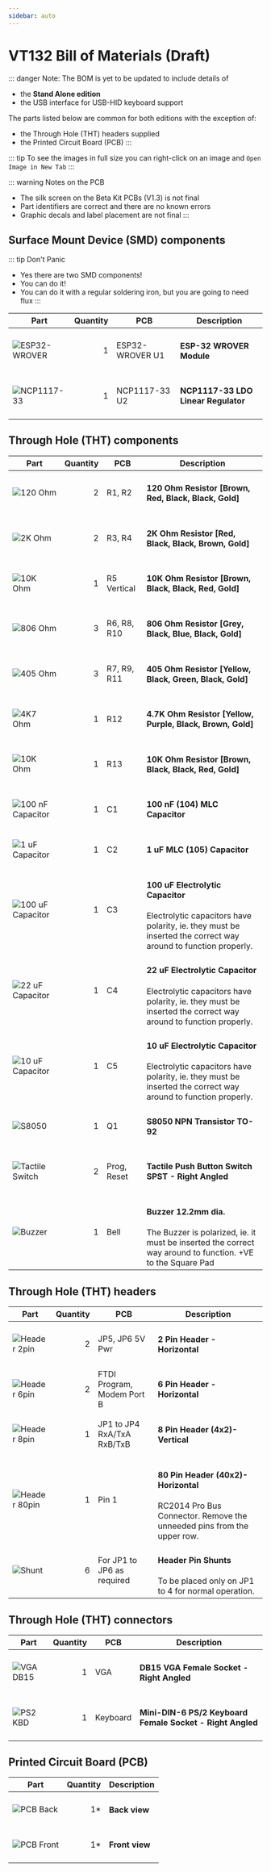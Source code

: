 ```yaml
---
sidebar: auto
---
```


# VT132 Bill of Materials (Draft)

::: danger Note:
The BOM is yet to be updated to include details of 

- the **Stand Alone edition**
- the USB interface for USB-HID keyboard support

The parts listed below are common for both editions with the exception of:

- the Through Hole (THT) headers supplied
- the Printed Circuit Board (PCB)
:::

::: tip
To see the images in full size you can right-click on an image and `Open Image in New Tab`
:::

::: warning Notes on the PCB

- The silk screen on the Beta Kit PCBs (V1.3) is not final
- Part identifiers are correct and there are no known errors
- Graphic decals and label placement are not final
:::

## Surface Mount Device (SMD) components

::: tip Don't Panic

- Yes there are two SMD components!
- You can do it!
- You can do it with a regular soldering iron, but you are going to need flux
:::

| Part | Quantity | PCB | Description |
| ---- | --------:| --- | ----------- |
| ![ESP32-WROVER](./parts/WROVER.png) | 1 | ESP32-WROVER U1 | <h4>ESP-32 WROVER Module</h4> |
| ![NCP1117-33](./parts/LDO.png) | 1 | NCP1117-33 U2 | <h4>NCP1117-33 LDO Linear Regulator</h4> |

## Through Hole (THT) components

| Part | Quantity | PCB | Description |
| ---- | --------:| --- | ----------- |
| ![120 Ohm](./parts/RES_120.png) | 2 |  R1, R2 | <h4>120 Ohm Resistor [Brown, Red, Black, Black, Gold]</h4> |
| ![2K Ohm](./parts/RES_2K.png) | 2 |  R3, R4 | <h4>2K Ohm Resistor [Red, Black, Black, Brown, Gold]</h4> |
| ![10K Ohm](./parts/RES_10K.png) | 1 |  R5 Vertical | <h4>10K Ohm Resistor [Brown, Black, Black, Red, Gold]</h4> |
| ![806 Ohm](./parts/RES_806.png) | 3 |  R6, R8, R10 | <h4>806 Ohm Resistor [Grey, Black, Blue, Black, Gold]</h4> |
| ![405 Ohm](./parts/RES_405.png) | 3 |  R7, R9, R11 | <h4>405 Ohm Resistor [Yellow, Black, Green, Black, Gold]</h4> |
| ![4K7 Ohm](./parts/RES_4K7.png) | 1 |  R12 | <h4>4.7K Ohm Resistor [Yellow, Purple, Black, Brown, Gold]</h4> |
| ![10K Ohm](./parts/RES_10K.png) | 1 |  R13 | <h4>10K Ohm Resistor [Brown, Black, Black, Red, Gold]</h4> |
| ![100 nF Capacitor](./parts/CAP_104.png) | 1 |  C1 | <h4>100 nF (104) MLC Capacitor</h4> |
| ![1 uF Capacitor](./parts/CAP_105.png) | 1 |  C2 | <h4>1 uF MLC (105) Capacitor</h4> |
| ![100 uF Capacitor](./parts/CAP_100uF.png) | 1 |  C3 | <h4>100 uF Electrolytic Capacitor</h4> Electrolytic capacitors have polarity, ie. they must be inserted the correct way around to function properly.|
| ![22 uF Capacitor](./parts/CAP_22uF.png) | 1 |  C4 | <h4>22 uF Electrolytic Capacitor</h4> Electrolytic capacitors have polarity, ie. they must be inserted the correct way around to function properly.|
| ![10 uF Capacitor](./parts/CAP_10uF.png) | 1 |  C5 | <h4>10 uF Electrolytic Capacitor</h4> Electrolytic capacitors have polarity, ie. they must be inserted the correct way around to function properly.|
| ![S8050](./parts/S8050.png) | 1 |  Q1 | <h4>S8050 NPN Transistor TO-92</h4> |
| ![Tactile Switch](./parts/TACTILE_SW.png) | 2 |  Prog, Reset | <h4>Tactile Push Button Switch SPST - Right Angled</h4> |
| ![Buzzer](./parts/Buzzer.png) | 1 |  Bell | <h4>Buzzer 12.2mm dia.</h4> The Buzzer is polarized, ie. it must be inserted the correct way around to function. +VE to the Square Pad |

## Through Hole (THT) headers

| Part | Quantity | PCB | Description |
| ---- | --------:| --- | ----------- |
| ![Header 2pin](./parts/CNX_2RA.png) | 2 |  JP5, JP6 5V Pwr | <h4>2 Pin Header - Horizontal</h4> |
| ![Header 6pin](./parts/CNX_6RA.png) | 2 |  FTDI Program, Modem Port B | <h4>6 Pin Header - Horizontal</h4> |
| ![Header 8pin](./parts/CNX_4X2.png) | 1 |  JP1 to JP4 RxA/TxA RxB/TxB | <h4>8 Pin Header (4x2)- Vertical</h4> |
| ![Header 80pin](./parts/CNX_40X2RA.png) | 1 |  Pin 1 | <h4>80 Pin Header (40x2)- Horizontal</h4> RC2014 Pro Bus Connector. Remove the unneeded pins from the upper row. |
| ![Shunt](./parts/SHUNT.png) | 6 |  For JP1 to JP6 as required | <h4>Header Pin Shunts</h4> To be placed only on JP1 to 4 for normal operation. |

## Through Hole (THT) connectors

| Part | Quantity | PCB | Description |
| ---- | --------:| --- | ----------- |
| ![VGA DB15](./parts/VGA_SOCKET.png) | 1 |  VGA | <h4>DB15 VGA Female Socket - Right Angled</h4> |
| ![PS2 KBD](./parts/PS2_SOCKET.png) | 1 |  Keyboard | <h4>Mini-DIN-6 PS/2 Keyboard Female Socket - Right Angled</h4> |

## Printed Circuit Board (PCB)

| Part | Quantity | Description |
| ---- | --------:| ----------- |
| ![PCB Back](./parts/PCB_BACK.png) | 1* | <h4>Back view</h4> |
| ![PCB Front](./parts/PCB_FRONT.png) | 1* | <h4>Front view</h4> |

